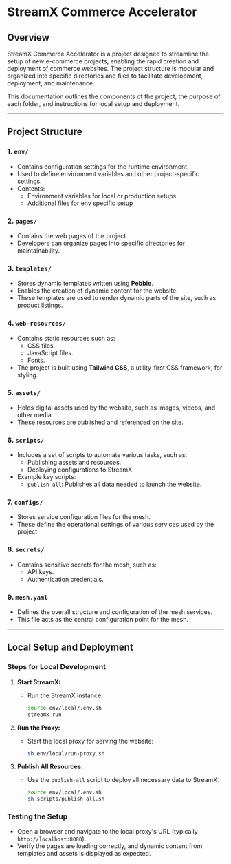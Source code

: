 # StreamX Commerce Accelerator

## Overview

StreamX Commerce Accelerator is a project designed to streamline the setup of new e-commerce projects, enabling the rapid creation and deployment of commerce websites. The project structure is modular and organized into specific directories and files to facilitate development, deployment, and maintenance.

This documentation outlines the components of the project, the purpose of each folder, and instructions for local setup and deployment.

---

## Project Structure

### 1. **`env/`**
- Contains configuration settings for the runtime environment.
- Used to define environment variables and other project-specific settings.
- Contents:
   - Environment variables for local or production setups.
   - Additional files for env specific setup

### 2. **`pages/`**
- Contains the web pages of the project.
- Developers can organize pages into specific directories for maintainability.

### 3. **`templates/`**
- Stores dynamic templates written using **Pebble**.
- Enables the creation of dynamic content for the website.
- These templates are used to render dynamic parts of the site, such as product listings.

### 4. **`web-resources/`**
- Contains static resources such as:
   - CSS files.
   - JavaScript files.
   - Fonts.
- The project is built using **Tailwind CSS**, a utility-first CSS framework, for styling.

### 5. **`assets/`**
- Holds digital assets used by the website, such as images, videos, and other media.
- These resources are published and referenced on the site.

### 6. **`scripts/`**
- Includes a set of scripts to automate various tasks, such as:
   - Publishing assets and resources.
   - Deploying configurations to StreamX.
- Example key scripts:
   - `publish-all`: Publishes all data needed to launch the website.

### 7. **`configs/`**
- Stores service configuration files for the mesh.
- These define the operational settings of various services used by the project.

### 8. **`secrets/`**
- Contains sensitive secrets for the mesh, such as:
   - API keys.
   - Authentication credentials.

### 9. **`mesh.yaml`**
- Defines the overall structure and configuration of the mesh services.
- This file acts as the central configuration point for the mesh.

---

## Local Setup and Deployment

### Steps for Local Development


1. **Start StreamX:**
   - Run the StreamX instance:
     ```bash
     source env/local/.env.sh
     streamx run
     ```

2. **Run the Proxy:**
   - Start the local proxy for serving the website:
     ```bash
     sh env/local/run-proxy.sh
     ```

3. **Publish All Resources:**
   - Use the `publish-all` script to deploy all necessary data to StreamX:
     ```bash
     source env/local/.env.sh
     sh scripts/publish-all.sh
     ```

### Testing the Setup
- Open a browser and navigate to the local proxy's URL (typically `http://localhost:8080`).
- Verify the pages are loading correctly, and dynamic content from templates and assets is displayed as expected.
